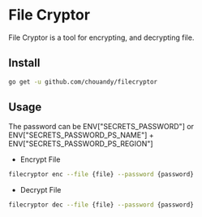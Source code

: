 # File Cryptor

File Cryptor is a tool for encrypting, and decrypting file.

## Install

``` sh
go get -u github.com/chouandy/filecryptor
```

## Usage

The password can be ENV["SECRETS_PASSWORD"] or ENV["SECRETS_PASSWORD_PS_NAME"] + ENV["SECRETS_PASSWORD_PS_REGION"]

- Encrypt File

``` sh
filecryptor enc --file {file} --password {password}
```

- Decrypt File

``` sh
filecryptor dec --file {file} --password {password}
```
